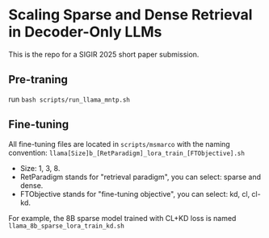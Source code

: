 # Scaling Sparse and Dense Retrieval in Decoder-Only LLMs
This is the repo for a SIGIR 2025 short paper submission.

## Pre-traning
run ```bash scripts/run_llama_mntp.sh```

## Fine-tuning
All fine-tuning files are located in `scripts/msmarco` with the naming convention: ```llama[Size]b_[RetParadigm]_lora_train_[FTObjective].sh```
  - Size: 1, 3, 8.
  - RetParadigm stands for "retrieval paradigm", you can select: sparse and dense.
  - FTObjective stands for "fine-tuning objective", you can select: kd, cl, cl-kd.

For example, the 8B sparse model trained with CL+KD loss is named `llama_8b_sparse_lora_train_kd.sh`
